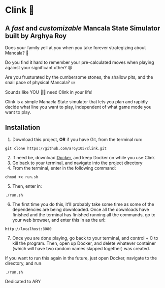 # Clink :musical_note:

## A _fast_ and _customizable_ Mancala State Simulator built by Arghya Roy

Does your family yell at you when you take forever strategizing about Mancala? :speak_no_evil:

Do you find it hard to remember your pre-calculated moves when playing against your significant other? :anguished:

Are you frusturated by the cumbersome stones, the shallow pits, and the snail pace of physical Mancala? :zzz:

Sounds like YOU :ok_woman: need Clink in your life!

Clink is a simple Manacla State simulator that lets you plan and rapidly decide what line you want to play, independent of what game mode you want to play. 

## Installation
1. Download this project, **OR** if you have Git, from the terminal run:
```
git clone https://github.com/aroy105/clink.git
```
2. If need be, download [Docker](https://www.docker.com/), and keep Docker on while you use Clink
3. Go back to your terminal, and navigate into the project directory
4. From the terminal, enter in the following command:
```
chmod +x run.sh
```
5. Then, enter in:
```
./run.sh
```
6. The first time you do this, it'll probably take some time as some of the dependencies are being downloaded. Once all the downloads have finished and the terminal has finished running all the commands, go to your web browser, and enter this in as the url:
```
http://localhost:8080
```
7. Once you are done playing, go back to your terminal, and control + C to kill the program. Then, open up Docker, and delete whatever container (which will have two random names slapped together) was created. 

If you want to run this again in the future, just open Docker, navigate to the directory, and run
```
./run.sh
```









Dedicated to ARY